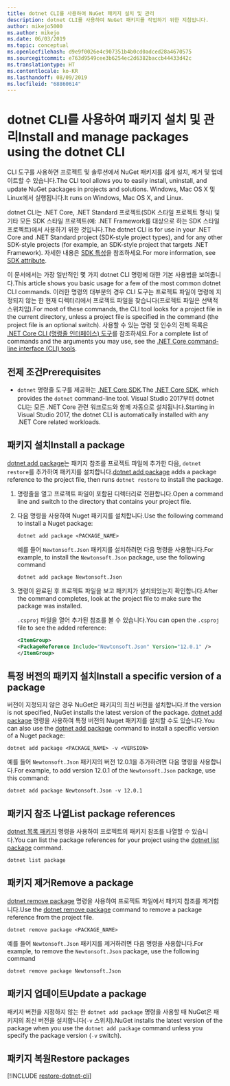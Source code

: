 ```yaml
---
title: dotnet CLI를 사용하여 NuGet 패키지 설치 및 관리
description: dotnet CLI를 사용하여 NuGet 패키지를 작업하기 위한 지침입니다.
author: mikejo5000
ms.author: mikejo
ms.date: 06/03/2019
ms.topic: conceptual
ms.openlocfilehash: d9e9f0026e4c907351b4b0cd0adced28a4670575
ms.sourcegitcommit: e763d9549cee3b6254ec2d6382baccb44433d42c
ms.translationtype: HT
ms.contentlocale: ko-KR
ms.lasthandoff: 08/09/2019
ms.locfileid: "68860614"
---
```

# <a name="install-and-manage-packages-using-the-dotnet-cli"></a><span data-ttu-id="3d6ef-103">dotnet CLI를 사용하여 패키지 설치 및 관리</span><span class="sxs-lookup"><span data-stu-id="3d6ef-103">Install and manage packages using the dotnet CLI</span></span>

<span data-ttu-id="3d6ef-104">CLI 도구를 사용하면 프로젝트 및 솔루션에서 NuGet 패키지를 쉽게 설치, 제거 및 업데이트할 수 있습니다.</span><span class="sxs-lookup"><span data-stu-id="3d6ef-104">The CLI tool allows you to easily install, uninstall, and update NuGet packages in projects and solutions.</span></span> <span data-ttu-id="3d6ef-105">Windows, Mac OS X 및 Linux에서 실행됩니다.</span><span class="sxs-lookup"><span data-stu-id="3d6ef-105">It runs on Windows, Mac OS X, and Linux.</span></span>

<span data-ttu-id="3d6ef-106">dotnet CLI는 .NET Core, .NET Standard 프로젝트(SDK 스타일 프로젝트 형식) 및 기타 모든 SDK 스타일 프로젝트(예: .NET Framework를 대상으로 하는 SDK 스타일 프로젝트)에서 사용하기 위한 것입니다.</span><span class="sxs-lookup"><span data-stu-id="3d6ef-106">The dotnet CLI is for use in your .NET Core and .NET Standard project (SDK-style project types), and for any other SDK-style projects (for example, an SDK-style project that targets .NET Framework).</span></span> <span data-ttu-id="3d6ef-107">자세한 내용은 [SDK 특성](/dotnet/core/tools/csproj#additions)을 참조하세요.</span><span class="sxs-lookup"><span data-stu-id="3d6ef-107">For more information, see [SDK attribute](/dotnet/core/tools/csproj#additions).</span></span>

<span data-ttu-id="3d6ef-108">이 문서에서는 가장 일반적인 몇 가지 dotnet CLI 명령에 대한 기본 사용법을 보여줍니다.</span><span class="sxs-lookup"><span data-stu-id="3d6ef-108">This article shows you basic usage for a few of the most common dotnet CLI commands.</span></span> <span data-ttu-id="3d6ef-109">이러한 명령의 대부분의 경우 CLI 도구는 프로젝트 파일이 명령에 지정되지 않는 한 현재 디렉터리에서 프로젝트 파일을 찾습니다(프로젝트 파일은 선택적 스위치임).</span><span class="sxs-lookup"><span data-stu-id="3d6ef-109">For most of these commands, the CLI tool looks for a project file in the current directory, unless a project file is specified in the command (the project file is an optional switch).</span></span> <span data-ttu-id="3d6ef-110">사용할 수 있는 명령 및 인수의 전체 목록은 [.NET Core CLI (명령줄 인터페이스) 도구](../reference/dotnet-commands.md)를 참조하세요.</span><span class="sxs-lookup"><span data-stu-id="3d6ef-110">For a complete list of commands and the arguments you may use, see the [.NET Core command-line interface (CLI) tools](../reference/dotnet-commands.md).</span></span>

## <a name="prerequisites"></a><span data-ttu-id="3d6ef-111">전제 조건</span><span class="sxs-lookup"><span data-stu-id="3d6ef-111">Prerequisites</span></span>

- <span data-ttu-id="3d6ef-112">`dotnet` 명령줄 도구를 제공하는 [.NET Core SDK](https://www.microsoft.com/net/download/).</span><span class="sxs-lookup"><span data-stu-id="3d6ef-112">The [.NET Core SDK](https://www.microsoft.com/net/download/), which provides the `dotnet` command-line tool.</span></span> <span data-ttu-id="3d6ef-113">Visual Studio 2017부터 dotnet CLI는 모든 .NET Core 관련 워크로드와 함께 자동으로 설치됩니다.</span><span class="sxs-lookup"><span data-stu-id="3d6ef-113">Starting in Visual Studio 2017, the dotnet CLI is automatically installed with any .NET Core related workloads.</span></span>

## <a name="install-a-package"></a><span data-ttu-id="3d6ef-114">패키지 설치</span><span class="sxs-lookup"><span data-stu-id="3d6ef-114">Install a package</span></span>

<span data-ttu-id="3d6ef-115">[dotnet add package](/dotnet/core/tools/dotnet-add-package?tabs=netcore2x)는 패키지 참조를 프로젝트 파일에 추가한 다음, `dotnet restore`를 추가하여 패키지를 설치합니다.</span><span class="sxs-lookup"><span data-stu-id="3d6ef-115">[dotnet add package](/dotnet/core/tools/dotnet-add-package?tabs=netcore2x) adds a package reference to the project file, then runs `dotnet restore` to install the package.</span></span>

1. <span data-ttu-id="3d6ef-116">명령줄을 열고 프로젝트 파일이 포함된 디렉터리로 전환합니다.</span><span class="sxs-lookup"><span data-stu-id="3d6ef-116">Open a command line and switch to the directory that contains your project file.</span></span>

2. <span data-ttu-id="3d6ef-117">다음 명령을 사용하여 Nuget 패키지를 설치합니다.</span><span class="sxs-lookup"><span data-stu-id="3d6ef-117">Use the following command to install a Nuget package:</span></span>

    ```cli
    dotnet add package <PACKAGE_NAME>
    ```

    <span data-ttu-id="3d6ef-118">예를 들어 `Newtonsoft.Json` 패키지를 설치하려면 다음 명령을 사용합니다.</span><span class="sxs-lookup"><span data-stu-id="3d6ef-118">For example, to install the `Newtonsoft.Json` package, use the following command</span></span>

    ```cli
    dotnet add package Newtonsoft.Json
    ```

3. <span data-ttu-id="3d6ef-119">명령이 완료된 후 프로젝트 파일을 보고 패키지가 설치되었는지 확인합니다.</span><span class="sxs-lookup"><span data-stu-id="3d6ef-119">After the command completes, look at the project file to make sure the package was installed.</span></span>

   <span data-ttu-id="3d6ef-120">`.csproj` 파일을 열어 추가된 참조를 볼 수 있습니다.</span><span class="sxs-lookup"><span data-stu-id="3d6ef-120">You can open the `.csproj` file to see the added reference:</span></span>

    ```xml
   <ItemGroup>
    <PackageReference Include="Newtonsoft.Json" Version="12.0.1" />
   </ItemGroup>
    ```

## <a name="install-a-specific-version-of-a-package"></a><span data-ttu-id="3d6ef-121">특정 버전의 패키지 설치</span><span class="sxs-lookup"><span data-stu-id="3d6ef-121">Install a specific version of a package</span></span>

<span data-ttu-id="3d6ef-122">버전이 지정되지 않은 경우 NuGet은 패키지의 최신 버전을 설치합니다.</span><span class="sxs-lookup"><span data-stu-id="3d6ef-122">If the version is not specified, NuGet installs the latest version of the package.</span></span> <span data-ttu-id="3d6ef-123">[dotnet add package](/dotnet/core/tools/dotnet-add-package?tabs=netcore2x) 명령을 사용하여 특정 버전의 Nuget 패키지를 설치할 수도 있습니다.</span><span class="sxs-lookup"><span data-stu-id="3d6ef-123">You can also use the [dotnet add package](/dotnet/core/tools/dotnet-add-package?tabs=netcore2x) command to install a specific version of a Nuget package:</span></span>

```cli
dotnet add package <PACKAGE_NAME> -v <VERSION>
```

<span data-ttu-id="3d6ef-124">예를 들어 `Newtonsoft.Json` 패키지의 버전 12.0.1을 추가하려면 다음 명령을 사용합니다.</span><span class="sxs-lookup"><span data-stu-id="3d6ef-124">For example, to add version 12.0.1 of the `Newtonsoft.Json` package, use this command:</span></span>

```cli
dotnet add package Newtonsoft.Json -v 12.0.1
```

## <a name="list-package-references"></a><span data-ttu-id="3d6ef-125">패키지 참조 나열</span><span class="sxs-lookup"><span data-stu-id="3d6ef-125">List package references</span></span>

<span data-ttu-id="3d6ef-126">[dotnet 목록 패키지](/dotnet/core/tools/dotnet-list-package?tabs=netcore2x) 명령을 사용하여 프로젝트의 패키지 참조를 나열할 수 있습니다.</span><span class="sxs-lookup"><span data-stu-id="3d6ef-126">You can list the package references for your project using the [dotnet list package](/dotnet/core/tools/dotnet-list-package?tabs=netcore2x) command.</span></span>

```cli
dotnet list package
```

## <a name="remove-a-package"></a><span data-ttu-id="3d6ef-127">패키지 제거</span><span class="sxs-lookup"><span data-stu-id="3d6ef-127">Remove a package</span></span>

<span data-ttu-id="3d6ef-128">[dotnet remove package](/dotnet/core/tools/dotnet-remove-package?tabs=netcore2x) 명령을 사용하여 프로젝트 파일에서 패키지 참조를 제거합니다.</span><span class="sxs-lookup"><span data-stu-id="3d6ef-128">Use the [dotnet remove package](/dotnet/core/tools/dotnet-remove-package?tabs=netcore2x) command to remove a package reference from the project file.</span></span>

```cli
dotnet remove package <PACKAGE_NAME>
```

<span data-ttu-id="3d6ef-129">예를 들어 `Newtonsoft.Json` 패키지를 제거하려면 다음 명령을 사용합니다.</span><span class="sxs-lookup"><span data-stu-id="3d6ef-129">For example, to remove the `Newtonsoft.Json` package, use the following command</span></span>

```cli
dotnet remove package Newtonsoft.Json
```

## <a name="update-a-package"></a><span data-ttu-id="3d6ef-130">패키지 업데이트</span><span class="sxs-lookup"><span data-stu-id="3d6ef-130">Update a package</span></span>

<span data-ttu-id="3d6ef-131">패키지 버전을 지정하지 않는 한 `dotnet add package` 명령을 사용할 때 NuGet은 패키지의 최신 버전을 설치합니다(`-v` 스위치).</span><span class="sxs-lookup"><span data-stu-id="3d6ef-131">NuGet installs the latest version of the package when you use the `dotnet add package` command unless you specify the package version (`-v` switch).</span></span>

## <a name="restore-packages"></a><span data-ttu-id="3d6ef-132">패키지 복원</span><span class="sxs-lookup"><span data-stu-id="3d6ef-132">Restore packages</span></span>

[!INCLUDE [restore-dotnet-cli](includes/restore-dotnet-cli.md)]
